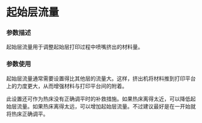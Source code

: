 起始层流量
====
### **参数描述**
起始层流量用于调整起始层打印过程中喷嘴挤出的材料量。

### **参数使用**
起始层流量通常需要设置得比其他层的流量大。这样，挤出机将材料推到打印平台上的力度更大，从而增强材料与打印平台间的附着。

此设置还可作为热床没有正确调平时的补救措施。如果热床离得太近，可以降低起始层流量。如果热床离得太远，可以增加起始层流量。不过建议最好是在一开始就将热床正确调平。